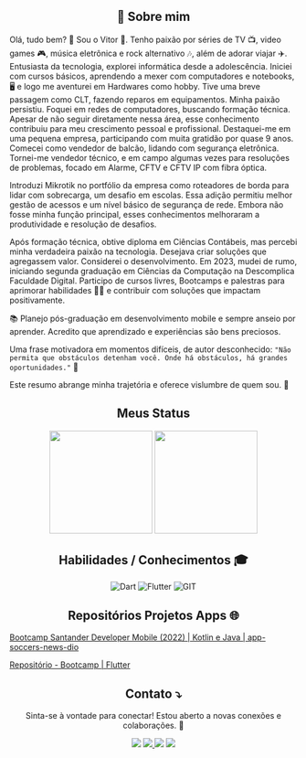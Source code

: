 

<center><h2>🚀 Sobre mim </h2></center>
 Olá, tudo bem?  👋 Sou o Vitor 👨. Tenho paixão por séries de TV 📺,  video games 🎮,  música eletrônica e rock alternativo 🎶, além de adorar viajar ✈️.  Entusiasta da tecnologia, explorei informática desde a adolescência. Iniciei com cursos básicos, aprendendo a mexer com computadores e notebooks, 🖥️ e logo me aventurei em Hardwares como hobby. Tive uma breve passagem como CLT, fazendo reparos em equipamentos. Minha paixão persistiu. Foquei em redes de computadores, buscando formação técnica. Apesar de não seguir diretamente nessa área, esse conhecimento contribuiu para meu crescimento pessoal e profissional. Destaquei-me em uma pequena empresa, participando com muita gratidão por quase 9 anos. Comecei como vendedor de balcão, lidando com segurança eletrônica. Tornei-me vendedor técnico, e em campo algumas vezes para resoluções de problemas, focado em Alarme, CFTV e CFTV IP com fibra óptica.

Introduzi Mikrotik no portfólio da empresa como roteadores de borda para lidar com sobrecarga, um desafio em escolas. Essa adição permitiu melhor gestão de acessos e um nível básico de segurança de rede. Embora não fosse minha função principal, esses conhecimentos melhoraram a produtividade e resolução de desafios.

Após formação técnica, obtive diploma em Ciências Contábeis, mas percebi minha verdadeira paixão na tecnologia. Desejava criar soluções que agregassem valor. Considerei o desenvolvimento. Em 2023, mudei de rumo, iniciando segunda graduação em Ciências da Computação na Descomplica Faculdade Digital. Participo de cursos livres, Bootcamps e palestras para aprimorar habilidades 👨‍💻 e contribuir com soluções que impactam positivamente.

📚 Planejo pós-graduação em desenvolvimento mobile e sempre anseio por aprender. Acredito que aprendizado e experiências são bens preciosos.

Uma frase motivadora em momentos difíceis, de autor desconhecido: `"Não permita que obstáculos detenham você. Onde há obstáculos, há grandes oportunidades."` 🍃

Este resumo abrange minha trajetória e oferece vislumbre de quem sou. 🤩

<center><h2>Meus Status </h2></center>

  <center> 
    <a href="https://github.com/vitorfantin"></a>
    <img height="180em" src="https://github-readme-stats.vercel.app/api?username=vitorfantin&show_icons=true&theme=github_dark&include_all_commits=true&count_private=true" /> 
    <img height="180em" src="https://github-readme-stats.vercel.app/api/top-langs/?username=vitorfantin&layout=compact&langs_count=7&theme=github_dark" />
  </center>
   

<center> 

  <h2> Habilidades / Conhecimentos 🎓</h2>
 
 ![Dart](https://img.shields.io/badge/Dart-0175C2?style=for-the-badge&logo=dart&logoColor=white)
 ![Flutter](https://img.shields.io/badge/Flutter-%2302569B.svg?style=for-the-badge&logo=Flutter&logoColor=white)
 ![GIT](https://img.shields.io/badge/GIT-E44C30?style=for-the-badge&logo=git&logoColor=white)

</center>
  
  
<center><h2>Repositórios Projetos Apps 🌐  </h2></center>
  
  [Bootcamp Santander Developer Mobile (2022) | Kotlin e Java | app-soccers-news-dio](https://github.com/vitorfantin/app-soccers-news-dio)

  [Repositório - Bootcamp  | Flutter](https://github.com/vitorfantin/app-soccers-news-dio)

 
 <center>
 
  <h2> Contato ⤵️ </h2>

  Sinta-se à vontade para conectar! Estou aberto a novas conexões e colaborações. 🤝
  
<div> 
 <a href = "mailto:fantinfx@gmail.com"><img src="https://img.shields.io/badge/Gmail-D14836?style=for-the-badge&logo=gmail&logoColor=white" target="_blank"></a>
 <a href="https://www.linkedin.com/in/vitorfantin/" target="_blank"><img src="https://img.shields.io/badge/LinkedIn-0077B5?style=for-the-badge&logo=linkedin&logoColor=white"> </a>
 <a href="https://t.me/vitorfantin" target="_blank"><img src="https://img.shields.io/badge/Telegram-2CA5E0?style=for-the-badge&logo=telegram&logoColor=white"></a>
 <a href="https://web.dio.me/users/fantinfx?tab=skills" target="_blank"><img src="https://img.shields.io/badge/-Meu%20Perfil%20na%20DIO-000?style=for-the-badge"></a>
</div>
 
</center>
